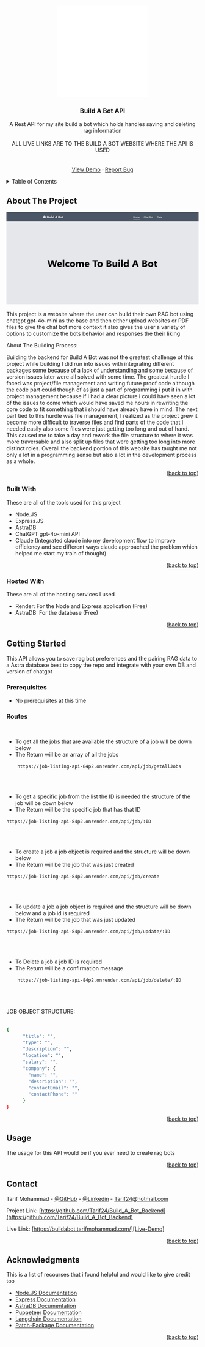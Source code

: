 <a id="readme-top"></a>

<!-- PROJECT LOGO -->
<br />
<div align="center">
  <a href="https://github.com/Tarif24/Job_Listing_Website_React">
    <img src="assets/Chat_Bot_Icon.svg" alt="Logo" width="240" height="240">
  </a>

  <h3 align="center">Build A Bot API</h3>

  <p align="center">
    A Rest API for my site build a bot which holds handles saving and deleting rag information
    <br />
    <br />
    ALL LIVE LINKS ARE TO THE BUILD A BOT WEBSITE WHERE THE API IS USED
    <br />
    <br />
    <br />
    <a href="https://buildabot.tarifmohammad.com/">View Demo</a>
    &middot;
    <a href="https://github.com/Tarif24/Build_A_Bot_Backend/issues/new">Report Bug</a>
  </p>
</div>

<!-- TABLE OF CONTENTS -->
<details>
  <summary>Table of Contents</summary>
  <ol>
    <li>
      <a href="#about-the-project">About The Project</a>
      <ul>
        <li><a href="#built-with">Built With</a></li>
        <li><a href="#hosted-with">Hosted With</a></li>
      </ul>
    </li>
    <li>
      <a href="#getting-started">Getting Started</a>
      <ul>
        <li><a href="#prerequisites">Prerequisites</a></li>
        <li><a href="#routes">Routes</a></li>
      </ul>
    </li>
    <li><a href="#usage">Usage</a></li>
    <li><a href="#contact">Contact</a></li>
    <li><a href="#acknowledgments">Acknowledgments</a></li>
  </ol>
</details>

<!-- ABOUT THE PROJECT -->

## About The Project

[![Product Screen Shot][product-screenshot]][Live-Demo]

This project is a website where the user can build their own RAG bot using chatgpt gpt-4o-mini as the base and then either upload websites or PDF files to give the chat bot more context it also gives the user a variety of options to customize the bots behavior and responses the their liking

About The Building Process:

Building the backend for Build A Bot was not the greatest challenge of this project while building I did run into issues with integrating different packages some because of a lack of understanding and some because of version issues later were all solved with some time. The greatest hurdle I faced was project/file management and writing future proof code although the code part could though of as just a part of programming i put it in with project management because if i had a clear picture i could have seen a lot of the issues to come which would have saved me hours in rewriting the core code to fit something that i should have already have in mind. The next part tied to this hurdle was file management, I realized as the project grew it become more difficult to traverse files and find parts of the code that I needed easily also some files were just getting too long and out of hand. This caused me to take a day and rework the file structure to where it was more traversable and also split up files that were getting too long into more distinct roles. Overall the backend portion of this website has taught me not only a lot in a programming sense but also a lot in the development process as a whole.

<p align="right">(<a href="#readme-top">back to top</a>)</p>

### Built With

These are all of the tools used for this project

-   Node.JS
-   Express.JS
-   AstraDB
-   ChatGPT gpt-4o-mini API
-   Claude (Integrated claude into my development flow to improve efficiency and see different ways claude approached the problem which helped me start my train of thought)

<p align="right">(<a href="#readme-top">back to top</a>)</p>

### Hosted With

These are all of the hosting services I used

-   Render: For the Node and Express application (Free)
-   AstraDB: For the database (Free)

<p align="right">(<a href="#readme-top">back to top</a>)</p>

<!-- GETTING STARTED -->

## Getting Started

This API allows you to save rag bot preferences and the pairing RAG data to a Astra database best to copy the repo and integrate with your own DB and version of chatgpt

### Prerequisites

-   No prerequisites at this time

### Routes

<br/>

-   To get all the jobs that are available the structure of a job will be down below
-   The Return will be an array of all the jobs

```sh
    https://job-listing-api-84p2.onrender.com/api/job/getAllJobs
```

<br/>
<br/>

-   To get a specific job from the list the ID is needed the structure of the job will be down below
-   The Return will be the specific job that has that ID

```sh
https://job-listing-api-84p2.onrender.com/api/job/:ID
```

<br/>
<br/>

-   To create a job a job object is required and the structure will be down below
-   The Return will be the job that was just created

```sh
https://job-listing-api-84p2.onrender.com/api/job/create
```

<br/>
<br/>

-   To update a job a job object is required and the structure will be down below and a job id is required
-   The Return will be the job that was just updated

```sh
https://job-listing-api-84p2.onrender.com/api/job/update/:ID
```

<br/>
<br/>

-   To Delete a job a job ID is required
-   The Return will be a confirmation message

```sh
    https://job-listing-api-84p2.onrender.com/api/job/delete/:ID
```

<br/>
<br/>
<br/>
JOB OBJECT STRUCTURE:
<br/>
<br/>

```sh
{
      "title": "",
      "type": "",
      "description": "",
      "location": "",
      "salary": "",
      "company": {
        "name": "",
        "description": "",
        "contactEmail": "",
        "contactPhone": ""
      }
}
```

<p align="right">(<a href="#readme-top">back to top</a>)</p>

<!-- USAGE EXAMPLES -->

## Usage

The usage for this API would be if you ever need to create rag bots

<p align="right">(<a href="#readme-top">back to top</a>)</p>

<!-- CONTACT -->

## Contact

Tarif Mohammad - [@GitHub](https://github.com/Tarif24) - [@Linkedin](https://www.linkedin.com/in/tarif-mohammad/) - Tarif24@hotmail.com

Project Link: [https://github.com/Tarif24/Build_A_Bot_Backend](https://github.com/Tarif24/Build_A_Bot_Backend)

Live Link: [https://buildabot.tarifmohammad.com/][Live-Demo]

<p align="right">(<a href="#readme-top">back to top</a>)</p>

<!-- ACKNOWLEDGMENTS -->

## Acknowledgments

This is a list of recourses that i found helpful and would like to give credit too

-   [Node.JS Documentation](https://nodejs.org/docs/latest/api/)
-   [Express Documentation](https://expressjs.com/)
-   [AstraDB Documentation](https://docs.datastax.com/en/astra-db-classic/index.html)
-   [Puppeteer Documentation](https://pptr.dev/)
-   [Langchain Documentation](https://python.langchain.com/docs/introduction/)
-   [Patch-Package Documentation](https://www.npmjs.com/package/patch-package)

<p align="right">(<a href="#readme-top">back to top</a>)</p>

<!-- MARKDOWN LINKS & IMAGES -->
<!-- https://www.markdownguide.org/basic-syntax/#reference-style-links -->

[product-screenshot]: assets/readme_image.png
[Live-Demo]: https://buildabot.tarifmohammad.com/
